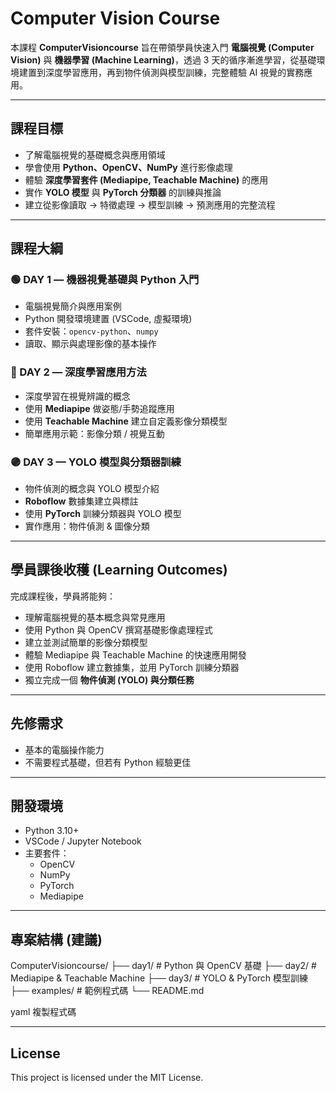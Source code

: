# Computer Vision Course

本課程 **ComputerVisioncourse** 旨在帶領學員快速入門 **電腦視覺 (Computer Vision)** 與 **機器學習 (Machine Learning)**，透過 3 天的循序漸進學習，從基礎環境建置到深度學習應用，再到物件偵測與模型訓練，完整體驗 AI 視覺的實務應用。

---

## 課程目標
- 了解電腦視覺的基礎概念與應用領域  
- 學會使用 **Python、OpenCV、NumPy** 進行影像處理  
- 體驗 **深度學習套件 (Mediapipe, Teachable Machine)** 的應用  
- 實作 **YOLO 模型** 與 **PyTorch 分類器** 的訓練與推論  
- 建立從影像讀取 → 特徵處理 → 模型訓練 → 預測應用的完整流程  

---

## 課程大綱

### 🟢 DAY 1 — 機器視覺基礎與 Python 入門
- 電腦視覺簡介與應用案例  
- Python 開發環境建置 (VSCode, 虛擬環境)  
- 套件安裝：`opencv-python`、`numpy`  
- 讀取、顯示與處理影像的基本操作  

### 🔵 DAY 2 — 深度學習應用方法
- 深度學習在視覺辨識的概念  
- 使用 **Mediapipe** 做姿態/手勢追蹤應用  
- 使用 **Teachable Machine** 建立自定義影像分類模型  
- 簡單應用示範：影像分類 / 視覺互動  

### 🟣 DAY 3 — YOLO 模型與分類器訓練
- 物件偵測的概念與 YOLO 模型介紹  
- **Roboflow** 數據集建立與標註  
- 使用 **PyTorch** 訓練分類器與 YOLO 模型  
- 實作應用：物件偵測 & 圖像分類  

---

## 學員課後收穫 (Learning Outcomes)
完成課程後，學員將能夠：  
- 理解電腦視覺的基本概念與常見應用  
- 使用 Python 與 OpenCV 撰寫基礎影像處理程式  
- 建立並測試簡單的影像分類模型  
- 體驗 Mediapipe 與 Teachable Machine 的快速應用開發  
- 使用 Roboflow 建立數據集，並用 PyTorch 訓練分類器  
- 獨立完成一個 **物件偵測 (YOLO) 與分類任務**  

---

## 先修需求
- 基本的電腦操作能力  
- 不需要程式基礎，但若有 Python 經驗更佳  

---

## 開發環境
- Python 3.10+  
- VSCode / Jupyter Notebook  
- 主要套件：
  - OpenCV
  - NumPy
  - PyTorch
  - Mediapipe

---

## 專案結構 (建議)
ComputerVisioncourse/
├── day1/ # Python 與 OpenCV 基礎
├── day2/ # Mediapipe & Teachable Machine
├── day3/ # YOLO & PyTorch 模型訓練
├── examples/ # 範例程式碼
└── README.md

yaml
複製程式碼

---

## License
This project is licensed under the MIT License.